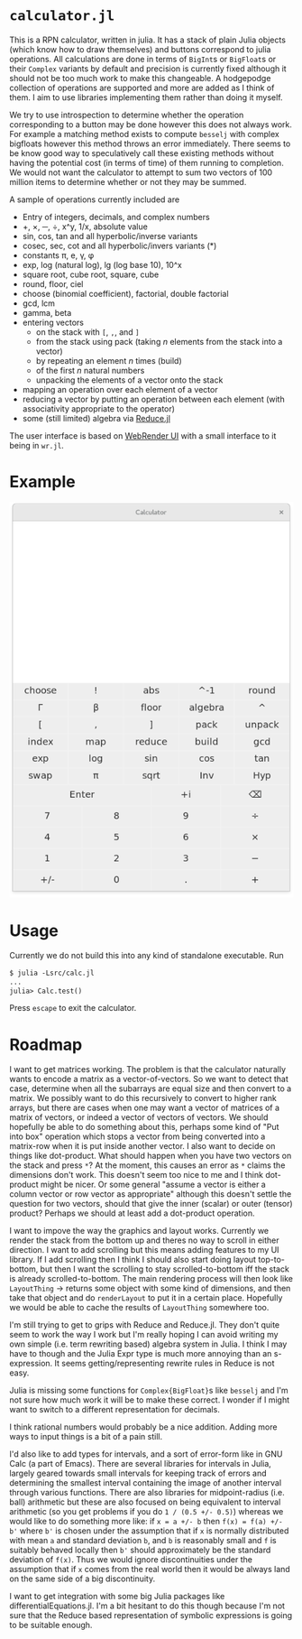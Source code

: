 # `calculator.jl`

This is a RPN calculator, written in julia. It has a stack of plain
Julia objects (which know how to draw themselves) and buttons
correspond to julia operations. All calculations are done in terms of
`BigInt`s or `BigFloat`s or their `Complex` variants by default and
precision is currently fixed although it should not be too much work
to make this changeable. A hodgepodge collection of operations are
supported and more are added as I think of them. I aim to use
libraries implementing them rather than doing it myself.

We try to use introspection to determine whether the operation
corresponding to a button may be done however this does not always
work. For example a matching method exists to compute `besselj` with
complex bigfloats however this method throws an error immediately.
There seems to be know good way to speculatively call these existing
methods without having the potential cost (in terms of time) of them
running to completion. We would not want the calculator to attempt to
sum two vectors of 100 million items to determine whether or not they
may be summed.

A sample of operations currently included are

* Entry of integers, decimals, and complex numbers
* +, ×, ─, ÷, x^y, 1/x, absolute value
* sin, cos, tan and all hyperbolic/inverse variants
* cosec, sec, cot and all hyperbolic/invers variants (*)
* constants π, e, γ, φ
* exp, log (natural log), lg (log base 10), 10^x
* square root, cube root, square, cube
* round, floor, ciel
* choose (binomial coefficient), factorial, double factorial
* gcd, lcm
* gamma, beta
* entering vectors
  * on the stack with `[`, `,`, and `]`
  * from the stack using pack (taking _n_ elements from the stack into
    a vector)
  * by repeating an element _n_ times (build)
  * of the first _n_ natural numbers
  * unpacking the elements of a vector onto the stack
* mapping an operation over each element of a vector
* reducing a vector by putting an operation between each element (with
  associativity appropriate to the operator)
* some (still limited) algebra via [Reduce.jl](https://github.com/chakravala/Reduce.jl)

The user interface is based
on [WebRender UI](https://github.com/dan-robertson/wrui) with a small
interface to it being in `wr.jl`.

# Example

![Animation of example usage](sample.gif)

# Usage

Currently we do not build this into any kind of standalone executable. Run

    $ julia -Lsrc/calc.jl
    ...
    julia> Calc.test()

Press `escape` to exit the calculator.

# Roadmap

I want to get matrices working. The problem is that the calculator
naturally wants to encode a matrix as a vector-of-vectors. So we want
to detect that case, determine when all the subarrays are equal size
and then convert to a matrix. We possibly want to do this recursively
to convert to higher rank arrays, but there are cases when one may
want a vector of matrices of a matrix of vectors, or indeed a vector
of vectors of vectors. We should hopefully be able to do something
about this, perhaps some kind of "Put into box" operation which stops
a vector from being converted into a matrix-row when it is put inside
another vector. I also want to decide on things like dot-product. What
should happen when you have two vectors on the stack and press `*`? At
the moment, this causes an error as `*` claims the dimensions don't
work. This doesn't seem too nice to me and I think dot-product might
be nicer. Or some general "assume a vector is either a column vector
or row vector as appropriate" although this doesn't settle the
question for two vectors, should that give the inner (scalar) or outer
(tensor) product? Perhaps we should at least add a dot-product
operation.

I want to impove the way the graphics and layout works. Currently we
render the stack from the bottom up and theres no way to scroll in
either direction. I want to add scrolling but this means adding
features to my UI library. If I add scrolling then I think I should
also start doing layout top-to-bottom, but then I want the scrolling
to stay scrolled-to-bottom iff the stack is already
scrolled-to-bottom. The main rendering process will then look like
`LayoutThing` -> returns some object with some kind of dimensions, and
then take that object and do `renderLayout` to put it in a certain
place. Hopefully we would be able to cache the results of
`LayoutThing` somewhere too.

I'm still trying to get to grips with Reduce and Reduce.jl. They don't
quite seem to work the way I work but I'm really hoping I can avoid
writing my own simple (i.e. term rewriting based) algebra system in
Julia. I think I may have to though and the Julia Expr type is much
more annoying than an s-expression. It seems getting/representing
rewrite rules in Reduce is not easy.

Julia is missing some functions for `Complex{BigFloat}`s like
`besselj` and I'm not sure how much work it will be to make these
correct. I wonder if I might want to switch to a different
representation for decimals.

I think rational numbers would probably be a nice addition. Adding more
ways to input things is a bit of a pain still.

I'd also like to add types for intervals, and a sort of error-form
like in GNU Calc (a part of Emacs). There are several libraries for
intervals in Julia, largely geared towards small intervals for keeping
track of errors and determining the smallest interval containing the
image of another interval through various functions. There are also
libraries for midpoint-radius (i.e. ball) arithmetic but these are
also focused on being equivalent to interval arithmetic (so you get
problems if you do `1 / (0.5 +/- 0.5)`) whereas we would like to do
something more like: if `x = a +/- b` then `f(x) = f(a) +/- b'` where
`b'` is chosen under the assumption that if `x` is normally
distributed with mean `a` and standard deviation `b`, and `b` is
reasonably small and `f` is suitably behaved locally then `b'` should
approximately be the standard deviation of `f(x)`. Thus we would
ignore discontinuities under the assumption that if `x` comes from the
real world then it would be always land on the same side of a big
discontinuity.

I want to get integration with some big Julia packages like
differentialEquations.jl. I'm a bit hesitant to do this though because
I'm not sure that the Reduce based representation of symbolic
expressions is going to be suitable enough.

